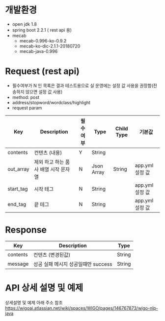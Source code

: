 # 개발환경

-   open jdk 1.8
-   spring boot 2.2.1 ( rest api 용)
-   mecab
    -   mecab-0.996-ko-0.9.2
    -   mecab-ko-dic-2.1.1-20180720
    -   mecab-java-0.996
# Request (rest api)
-   필수여부가 N 인 목록은 결과 테스트용으로 실 운영에는 설정 값 사용을 권장함(전송하지 않으면 설정 값 사용)
-   method: post
-   address/stopword/wordclass/highlight
-   request param

| Key | Description | 필수여부 | Type | Child Type | 기본값 | 
| ------ | ------ | ------ | ------ | ------ | ------ |
| contents | 컨텐츠 (내용) | Y | String |
| out_array | 제외 하고 하는 품사 배열 시작 문자열 | N | Json Array | String | app.yml 설정 값
| start_tag | 시작 테그 | N | String |  | app.yml 설정 값
| end_tag | 끝 테그 | N | String |  | app.yml 설정 값

# Response

| Key | Description  | Type |
| ------ | ------ | ------ |
| contents | 컨텐츠 (변경된값)  | String |
| message | 성공 실패 메시지 성공일떄만 success | String |
# API 상세 설명 및 예제
상세설명 및 예제 아래 주소 참조
https://wigoai.atlassian.net/wiki/spaces/WIGO/pages/146767873/wigo-nlp-java

